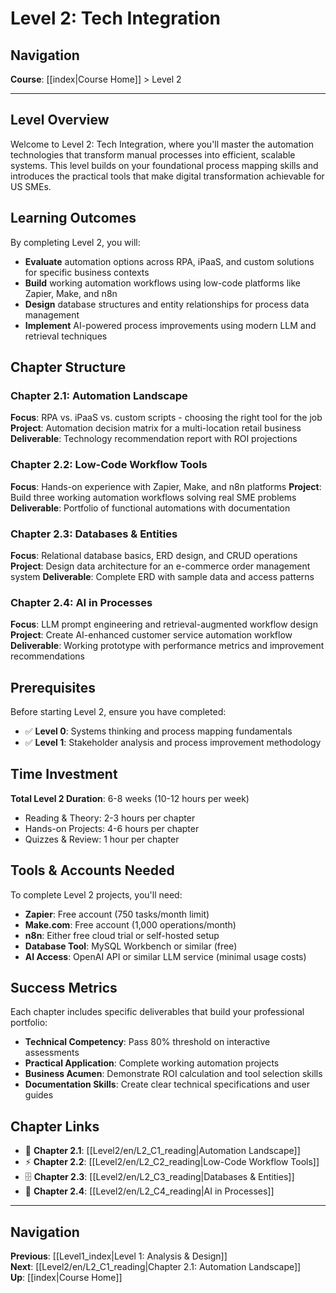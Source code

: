 # Level 2: Tech Integration

## Navigation
**Course**: [[index|Course Home]] > Level 2

---

## Level Overview

Welcome to Level 2: Tech Integration, where you'll master the automation technologies that transform manual processes into efficient, scalable systems. This level builds on your foundational process mapping skills and introduces the practical tools that make digital transformation achievable for US SMEs.

## Learning Outcomes

By completing Level 2, you will:
- **Evaluate** automation options across RPA, iPaaS, and custom solutions for specific business contexts
- **Build** working automation workflows using low-code platforms like Zapier, Make, and n8n
- **Design** database structures and entity relationships for process data management
- **Implement** AI-powered process improvements using modern LLM and retrieval techniques

## Chapter Structure

### Chapter 2.1: Automation Landscape
**Focus**: RPA vs. iPaaS vs. custom scripts - choosing the right tool for the job
**Project**: Automation decision matrix for a multi-location retail business
**Deliverable**: Technology recommendation report with ROI projections

### Chapter 2.2: Low-Code Workflow Tools  
**Focus**: Hands-on experience with Zapier, Make, and n8n platforms
**Project**: Build three working automation workflows solving real SME problems
**Deliverable**: Portfolio of functional automations with documentation

### Chapter 2.3: Databases & Entities
**Focus**: Relational database basics, ERD design, and CRUD operations
**Project**: Design data architecture for an e-commerce order management system
**Deliverable**: Complete ERD with sample data and access patterns

### Chapter 2.4: AI in Processes
**Focus**: LLM prompt engineering and retrieval-augmented workflow design
**Project**: Create AI-enhanced customer service automation workflow
**Deliverable**: Working prototype with performance metrics and improvement recommendations

## Prerequisites

Before starting Level 2, ensure you have completed:
- ✅ **Level 0**: Systems thinking and process mapping fundamentals
- ✅ **Level 1**: Stakeholder analysis and process improvement methodology

## Time Investment

**Total Level 2 Duration**: 6-8 weeks (10-12 hours per week)
- Reading & Theory: 2-3 hours per chapter
- Hands-on Projects: 4-6 hours per chapter  
- Quizzes & Review: 1 hour per chapter

## Tools & Accounts Needed

To complete Level 2 projects, you'll need:
- **Zapier**: Free account (750 tasks/month limit)
- **Make.com**: Free account (1,000 operations/month)
- **n8n**: Either free cloud trial or self-hosted setup
- **Database Tool**: MySQL Workbench or similar (free)
- **AI Access**: OpenAI API or similar LLM service (minimal usage costs)

## Success Metrics

Each chapter includes specific deliverables that build your professional portfolio:
- **Technical Competency**: Pass 80% threshold on interactive assessments
- **Practical Application**: Complete working automation projects
- **Business Acumen**: Demonstrate ROI calculation and tool selection skills
- **Documentation Skills**: Create clear technical specifications and user guides

## Chapter Links

- 🔧 **Chapter 2.1**: [[Level2/en/L2_C1_reading|Automation Landscape]]
- ⚡ **Chapter 2.2**: [[Level2/en/L2_C2_reading|Low-Code Workflow Tools]]  
- 🗄️ **Chapter 2.3**: [[Level2/en/L2_C3_reading|Databases & Entities]]
- 🤖 **Chapter 2.4**: [[Level2/en/L2_C4_reading|AI in Processes]]

---

## Navigation
**Previous**: [[Level1_index|Level 1: Analysis & Design]]  
**Next**: [[Level2/en/L2_C1_reading|Chapter 2.1: Automation Landscape]]  
**Up**: [[index|Course Home]]